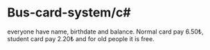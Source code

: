 # Bus-card-system/c#
everyone have name, birthdate and balance. Normal card pay 6.50₺, student card pay 2.20₺ and  for old people it is free.



